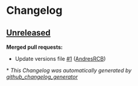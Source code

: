 # Changelog

## [Unreleased](https://github.com/AndresRCB/aks-public-cluster/tree/HEAD)

**Merged pull requests:**

- Update versions file [\#1](https://github.com/AndresRCB/aks-public-cluster/pull/1) ([AndresRCB](https://github.com/AndresRCB))



\* *This Changelog was automatically generated by [github_changelog_generator](https://github.com/github-changelog-generator/github-changelog-generator)*
